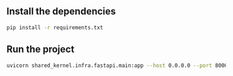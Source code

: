 ## Install the dependencies
```bash
pip install -r requirements.txt
```

## Run the project
```bash
uvicorn shared_kernel.infra.fastapi.main:app --host 0.0.0.0 --port 8000 --reload
```